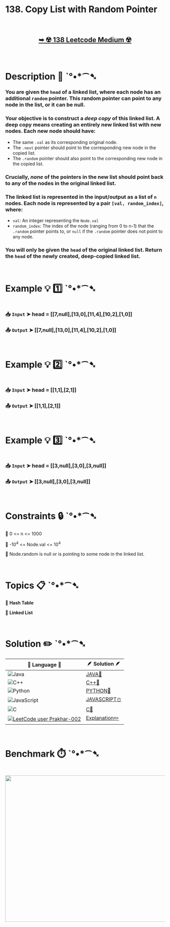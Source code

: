 # 138. Copy List with Random Pointer

</br>

<h2 align="center"> 

<a href="https://leetcode.com/problems/copy-list-with-random-pointer/description/"><strong>➥ ☢️ 138 Leetcode Medium ☢️ </strong></a>
</h2>

</br>

# Description 📜 ˋ°•*⁀➷

### You are given the `head` of a linked list, where each node has an additional `random` pointer. This random pointer can point to any node in the list, or it can be null.

### Your objective is to construct a *deep copy* of this linked list. A deep copy means creating an entirely new linked list with new nodes. Each new node should have:

- The same `.val` as its corresponding original node.
- The `.next` pointer should point to the corresponding new node in the copied list.
- The `.random` pointer should also point to the corresponding new node in the copied list.

### Crucially, *none* of the pointers in the new list should point back to any of the nodes in the original linked list.

### The linked list is represented in the input/output as a list of `n` nodes. Each node is represented by a pair `[val, random_index]`, where:

- `val`: An integer representing the `Node.val`
- `random_index`: The index of the node (ranging from 0 to n-1) that the `.random` pointer points to, or `null` if the `.random` pointer does not point to any node.

### You will only be given the `head` of the original linked list. Return the `head` of the newly created, deep-copied linked list.

</br>

# Example 💡 1️⃣ ˋ°•*⁀➷

<img src="" width="" height=""/>

  ### 📥 `Input`  ➤ head = [[7,null],[13,0],[11,4],[10,2],[1,0]]

  ### 📤 `Output`  ➤ [[7,null],[13,0],[11,4],[10,2],[1,0]]

</br>

# Example 💡 2️⃣ ˋ°•*⁀➷

<img src="" width="" height=""/>

  ### 📥 `Input` ➤ head = [[1,1],[2,1]]

  ### 📤 `Output`  ➤ [[1,1],[2,1]]

</br>

# Example 💡 3️⃣ ˋ°•*⁀➷

<img src="" width="" height=""/>

  ### 📥 `Input` ➤ head = [[3,null],[3,0],[3,null]]

  ### 📤 `Output`  ➤ [[3,null],[3,0],[3,null]]

</br>

# Constraints 🔒 ˋ°•*⁀➷

🔹 0 <= n <= 1000 </br>

🔹 -10<sup>4</sup> <= Node.val <= 10<sup>4</sup> </br>

🔹 Node.random is null or is pointing to some node in the linked list. </br>

</br>

# Topics 📋 ˋ°•*⁀➷

🔸 **Hash Table**  </br>

🔸 **Linked List**  </br>

</br>

# Solution ✏️ ˋ°•*⁀➷

| 📒 Language 📒  | 🪶 Solution 🪶 |
| ------------- | ------------- |
|  ![Java](https://img.shields.io/badge/java-%23ED8B00.svg?style=for-the-badge&logo=openjdk&logoColor=white)  | [JAVA🍁]() |
|  ![C++](https://img.shields.io/badge/c++-%2300599C.svg?style=for-the-badge&logo=c%2B%2B&logoColor=white)  | [C++🎲]()  |
|  ![Python](https://img.shields.io/badge/python-3670A0?style=for-the-badge&logo=python&logoColor=ffdd54)    | [PYTHON🍰]() |
| ![JavaScript](https://img.shields.io/badge/javascript-%23323330.svg?style=for-the-badge&logo=javascript&logoColor=%23F7DF1E)   | [JAVASCRIPT☃️]() |
|   ![C](https://img.shields.io/badge/c-%2300599C.svg?style=for-the-badge&logo=c&logoColor=white)   | [C💖]()  |
| [![LeetCode user Prakhar-002](https://img.shields.io/badge/dynamic/json?style=for-the-badge&labelColor=black&color=%23ffa116&label=Solved&query=solvedOverTotal&url=https%3A%2F%2Fleetcode-badge.vercel.app%2Fapi%2Fusers%2FPrakhar-002&logo=leetcode&logoColor=yellow)](https://leetcode.com/Prakhar-002/)  | [Explanation✏️]() |

</br>

# Benchmark ⏱️ ˋ°•*⁀➷

<h1  align="center" >

<img src ="" width = "700px" height="462px" />

</h1>
